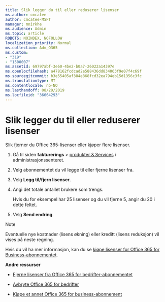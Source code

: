 ```yaml
---
title: Slik legger du til eller reduserer lisenser
ms.author: cmcatee
author: cmcatee-MSFT
manager: mnirkhe
ms.audience: Admin
ms.topic: article
ROBOTS: NOINDEX, NOFOLLOW
localization_priority: Normal
ms.collection: Adm_O365
ms.custom:
- "319"
- "1500007"
ms.assetid: 69797abf-3e60-4be2-b0a7-26022a14397e
ms.openlocfilehash: a478162fcdcad2e588436dd834063f9e07f4c69f
ms.sourcegitcommit: b3e55405af384e868fcd32ea794eb15d1356c3fc
ms.translationtype: MT
ms.contentlocale: nb-NO
ms.lasthandoff: 08/29/2019
ms.locfileid: "36664293"
---
```

# <a name="how-to-add-or-reduce-licenses"></a>Slik legger du til eller reduserer lisenser

Slik fjerner du Office 365-lisenser eller kjøper flere lisenser.
  
1. Gå til siden **fakturerings** \> [produkter & Services](https://go.microsoft.com/fwlink/p/?linkid=842054) i administrasjonssenteret.

2. Velg abonnementet du vil legge til eller fjerne lisenser fra.

3. Velg **Legg til/fjern lisenser**.

4. Angi det totale antallet brukere som trengs.

    Hvis du for eksempel har 25 lisenser og du vil fjerne 5, angir du 20 i dette feltet.

5. Velg **Send endring**.

> [!NOTE]
> Eventuelle nye kostnader (lisens økning) eller kreditt (lisens reduksjon) vil vises på neste regning.

Hvis du vil ha mer informasjon, kan du se [kjøpe lisenser for Office 365 for Business-abonnementet](https://docs.microsoft.com/office365/admin/subscriptions-and-billing/buy-licenses).

 **Andre ressurser**
  
- [Fjerne lisenser fra Office 365 for bedrifter-abonnementet](https://docs.microsoft.com/office365/admin/subscriptions-and-billing/remove-licenses-from-subscription)

- [Avbryte Office 365 for bedrifter](https://docs.microsoft.com/office365/admin/subscriptions-and-billing/cancel-your-subscription)

- [Kjøpe et annet Office 365 for business-abonnement](https://docs.microsoft.com/office365/admin/subscriptions-and-billing/buy-another-subscription)